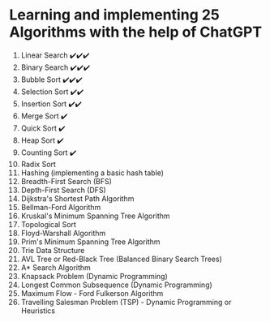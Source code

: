 # Learning and implementing 25 Algorithms with the help of ChatGPT

1. Linear Search :heavy_check_mark::heavy_check_mark::heavy_check_mark:
1. Binary Search :heavy_check_mark::heavy_check_mark::heavy_check_mark:
1. Bubble Sort :heavy_check_mark::heavy_check_mark::heavy_check_mark:
1. Selection Sort :heavy_check_mark::heavy_check_mark:
1. Insertion Sort :heavy_check_mark::heavy_check_mark:
1. Merge Sort :heavy_check_mark:
1. Quick Sort :heavy_check_mark:
1. Heap Sort :heavy_check_mark:
1. Counting Sort :heavy_check_mark:
1. Radix Sort
1. Hashing (implementing a basic hash table)
1. Breadth-First Search (BFS)
1. Depth-First Search (DFS)
1. Dijkstra's Shortest Path Algorithm
1. Bellman-Ford Algorithm
1. Kruskal's Minimum Spanning Tree Algorithm
1. Topological Sort
1. Floyd-Warshall Algorithm
1. Prim's Minimum Spanning Tree Algorithm
1. Trie Data Structure
1. AVL Tree or Red-Black Tree (Balanced Binary Search Trees)
1. A* Search Algorithm
1. Knapsack Problem (Dynamic Programming)
1. Longest Common Subsequence (Dynamic Programming)
1. Maximum Flow - Ford Fulkerson Algorithm
1. Travelling Salesman Problem (TSP) - Dynamic Programming or Heuristics
